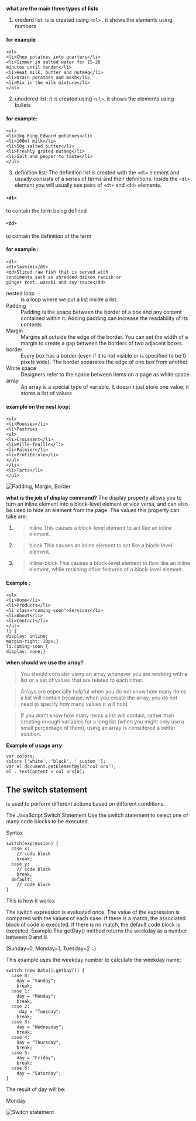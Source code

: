 **what are the main three types of lists**
1. orederd list: is is created using `<ol>` . it shows the elements using numbers
#### for example

```
<ol>
<li>Chop potatoes into quarters</li>
<li>Simmer in salted water for 15-20
minutes until tender</li>
<li>Heat milk, butter and nutmeg</li>
<li>Drain potatoes and mash</li>
<li>Mix in the milk mixture</li>
</ol>
```
2. unodered list: it is created using `<ul>`. it shows the elements using bullets
#### for example: 
```
<ul>
<li>1kg King Edward potatoes</li>
<li>100ml milk</li>
<li>50g salted butter</li>
<li>Freshly grated nutmeg</li>
<li>Salt and pepper to taste</li>
</ul>
```
3. definition list: The definition list is created with the `<dl>` element and usually consists of a series of terms and
their definitions.
Inside the `<dl>` element you will usually see pairs of `<dt>` and `<dd>` elements.

#### `<dt>`
to contain the term being defined
#### `<dd>`
to contain the definition of the term

#### for example :
```
<dl>
<dt>Sashimi</dt>
<dd>Sliced raw fish that is served with
condiments such as shredded daikon radish or
ginger root, wasabi and soy sauce</dd>
```

<dl>
<dt>nested loop</dt>
<dd>is a loop where we put a list inside a list</dd>
<dt>Padding</dt>
<dd>Padding is the space between
the border of a box and any
content contained within it.
Adding padding can increase the
readability of its contents</dd>
<dt>Margin</dt>
<dd>Margins sit outside the edge
of the border. You can set the
width of a margin to create a
gap between the borders of two
adjacent boxes.</dd>
<dt>border</dt>
<dd>Every box has a border (even if
it is not visible or is specified to
be 0 pixels wide). The border
separates the edge of one box
from another.</dd>
  <dt>White space</dt>
<dd>Designers refer to the space
between items on a page as
white space</dd>
  <dt>array</dt>
<dd>An array is a special type of variable. It doesn't
just store one value; it stores a list of values</dd>
 </dl>



#### example on the nest loop: 
```
<ul>
<li>Mousses</li>
<li>Pastries
<ul>
<li>Croissant</li>
<li>Mille-feuille</li>
<li>Palmier</li>
<li>Profiterole</li>
</ul>
</li>
<li>Tarts</li>
</ul>
```
![Padding, Margin, Border](https://i.ytimg.com/vi/RMNHZsDUZMo/maxresdefault.jpg)


**what is the job of display command?**
The display property allows you to turn an inline element into a block-level element or vice versa, and can also be used to hide an element from the page.
The values this property can take are:
1. > inline
This causes a block-level
element to act like an inline
element.
2. > block
This causes an inline element to
act like a block-level element.
3. > inline-block
This causes a block-level
element to flow like an inline
element, while retaining other
features of a block-level element.

#### Example : 
```
<ul>
<li>Home</li>
<li>Products</li>
<li class="coming-soon">Services</li>
<li>About</li>
<li>Contact</li>
</ul>
li {
display: inline;
margin-right: 10px;}
li.coming-soon {
display: none;}
```
**when should we use the array?**

> You should consider using an array whenever you are working with a list or a set of values that are related to each other.

> Arrays are especially helpful when you do not know how many items a list will contain because, when you create the array, you do not need to specify
how many values it will hold.

> If you don't know how many items a list will contain, rather than creating enough variables for a long list (when you might only use a small percentage
of them), using an array is considered a better solution.

**Example of usage arry**
```
var colors;
colors ['white', 'black', ' custom '];
var el document.getElementByld('col ors');
el . textContent = col ors[O];
```

## The switch statement
is used to perform different actions based on different conditions.

The JavaScript Switch Statement Use the switch statement to select one of many code blocks to be executed.

Syntax
```
switch(expression) {
  case x:
    // code block
    break;
  case y:
    // code block
    break;
  default:
    // code block
}
```
This is how it works:

The switch expression is evaluated once.
The value of the expression is compared with the values of each case.
If there is a match, the associated block of code is executed.
If there is no match, the default code block is executed.
Example
The getDay() method returns the weekday as a number between 0 and 6.

(Sunday=0, Monday=1, Tuesday=2 ..)

This example uses the weekday number to calculate the weekday name:
```
switch (new Date().getDay()) {
  case 0:
    day = "Sunday";
    break;
  case 1:
    day = "Monday";
    break;
  case 2:
     day = "Tuesday";
    break;
  case 3:
    day = "Wednesday";
    break;
  case 4:
    day = "Thursday";
    break;
  case 5:
    day = "Friday";
    break;
  case 6:
    day = "Saturday";
}
```
The result of day will be:

Monday

![Switch statement](https://kindsonthegenius.com/javascript/wp-content/uploads/2019/03/Switch-Statement-Flowchart.jpg)

